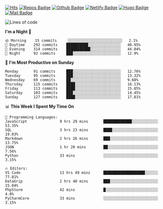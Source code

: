 

[![Hits](https://hits.seeyoufarm.com/api/count/incr/badge.svg?url=https%3A%2F%2Fgithub.com/sangm1n)](https://hits.seeyoufarm.com) 
[![Repos Badge](https://badges.pufler.dev/repos/sangm1n)](https://badges.pufler.dev)
[![Github Badge](http://img.shields.io/badge/-github-black?style=flat-square&logo=github&logoColor=white&link=https:https://github.com/sangm1n/)](https://github.com/sangm1n/)
[![Netlify Badge](https://img.shields.io/badge/-TIL-00C7B7?style=flat-square&logo=Netlify&logoColor=white&link=https://sangminlog.netlify.com)](https://sangminlog.netlify.com)
[![Hugo Badge](https://img.shields.io/badge/-techblog-FF4088?style=flat-square&logo=Hugo&logoColor=white&link=https://sangm1n.github.io)](https://sangm1n.github.io)
[![Mail Badge](http://img.shields.io/badge/-mail-D14836?style=flat-square&logo=Gmail&logoColor=white&link=mailto:dltkd96als@naver.com)](mailto:dltkd96als@naver.com/)

<!--START_SECTION:waka-->
![Lines of code](https://img.shields.io/badge/From%20Hello%20World%20I%27ve%20Written-2.3%20million%20lines%20of%20code-blue)

**I'm a Night 🦉** 

```text
🌞 Morning    15 commits     ░░░░░░░░░░░░░░░░░░░░░░░░░   2.1% 
🌆 Daytime    292 commits    ██████████░░░░░░░░░░░░░░░   40.95% 
🌃 Evening    314 commits    ███████████░░░░░░░░░░░░░░   44.04% 
🌙 Night      92 commits     ███░░░░░░░░░░░░░░░░░░░░░░   12.9%

```
📅 **I'm Most Productive on Sunday** 

```text
Monday       91 commits     ███░░░░░░░░░░░░░░░░░░░░░░   12.76% 
Tuesday      95 commits     ███░░░░░░░░░░░░░░░░░░░░░░   13.32% 
Wednesday    69 commits     ██░░░░░░░░░░░░░░░░░░░░░░░   9.68% 
Thursday     115 commits    ████░░░░░░░░░░░░░░░░░░░░░   16.13% 
Friday       113 commits    ████░░░░░░░░░░░░░░░░░░░░░   15.85% 
Saturday     103 commits    ███░░░░░░░░░░░░░░░░░░░░░░   14.45% 
Sunday       127 commits    ████░░░░░░░░░░░░░░░░░░░░░   17.81%

```


📊 **This Week I Spent My Time On** 

```text
💬 Programming Languages: 
JavaScript               9 hrs 29 mins       █████████████░░░░░░░░░░░░   53.35% 
SQL                      3 hrs 23 mins       ████░░░░░░░░░░░░░░░░░░░░░   19.03% 
Markdown                 2 hrs 26 mins       ███░░░░░░░░░░░░░░░░░░░░░░   13.75% 
JSON                     1 hr 20 mins        ██░░░░░░░░░░░░░░░░░░░░░░░   7.56% 
Python                   33 mins             ░░░░░░░░░░░░░░░░░░░░░░░░░   3.15%

🔥 Editors: 
VS Code                  13 hrs 49 mins      ███████████████████░░░░░░   77.81% 
DataGrip                 2 hrs 40 mins       ███░░░░░░░░░░░░░░░░░░░░░░   15.04% 
PhpStorm                 42 mins             █░░░░░░░░░░░░░░░░░░░░░░░░   4.0% 
PyCharmCore              33 mins             ░░░░░░░░░░░░░░░░░░░░░░░░░   3.15%

```


<!--END_SECTION:waka-->


<!--
**sangm1n/sangm1n** is a ✨ _special_ ✨ repository because its `README.md` (this file) appears on your GitHub profile.

Here are some ideas to get you started:

- 🔭 I’m currently working on ...
- 🌱 I’m currently learning ...
- 👯 I’m looking to collaborate on ...
- 🤔 I’m looking for help with ...
- 💬 Ask me about ...
- 📫 How to reach me: ...
- 😄 Pronouns: ...
- ⚡ Fun fact: ...

https://shields.io/
-->


